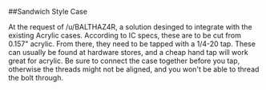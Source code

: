 ##Sandwich Style Case

At the request of /u/BALTHAZ4R, a solution desinged to integrate with the existing Acrylic cases.  According to IC specs, these are to be cut from 0.157" acrylic.
From there, they need to be tapped with a 1/4-20 tap.  These can usually be found at hardware stores, and a cheap hand tap will work great for acrylic. 
Be sure to connect the case together before you tap, otherwise the threads might not be aligned, and you won't be able to thread the bolt through.
